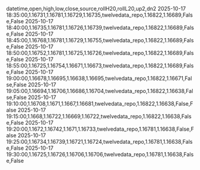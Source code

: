 datetime,open,high,low,close,source,rollH20,rollL20,up2,dn2
2025-10-17 18:35:00,1.16731,1.16781,1.16729,1.16735,twelvedata_repo,1.16822,1.16689,False,False
2025-10-17 18:40:00,1.16735,1.16781,1.16726,1.16739,twelvedata_repo,1.16822,1.16689,False,False
2025-10-17 18:45:00,1.16768,1.16781,1.16729,1.16755,twelvedata_repo,1.16822,1.16689,False,False
2025-10-17 18:50:00,1.16752,1.16781,1.16725,1.16726,twelvedata_repo,1.16822,1.16689,False,False
2025-10-17 18:55:00,1.16725,1.16754,1.16671,1.16673,twelvedata_repo,1.16822,1.16689,False,False
2025-10-17 19:00:00,1.16678,1.16695,1.16638,1.16695,twelvedata_repo,1.16822,1.16671,False,False
2025-10-17 19:05:00,1.16694,1.16706,1.16686,1.16704,twelvedata_repo,1.16822,1.16638,False,False
2025-10-17 19:10:00,1.16708,1.1671,1.1667,1.16681,twelvedata_repo,1.16822,1.16638,False,False
2025-10-17 19:15:00,1.1668,1.16722,1.16669,1.16722,twelvedata_repo,1.16822,1.16638,False,False
2025-10-17 19:20:00,1.1672,1.16742,1.1671,1.16733,twelvedata_repo,1.16781,1.16638,False,False
2025-10-17 19:25:00,1.16734,1.16739,1.16721,1.16724,twelvedata_repo,1.16781,1.16638,False,False
2025-10-17 19:30:00,1.16725,1.16726,1.16706,1.16706,twelvedata_repo,1.16781,1.16638,False,False
